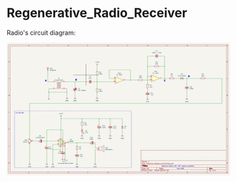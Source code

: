 # Regenerative_Radio_Receiver

Radio's circuit diagram:
<p align="center">
<img src="./img/Regenerative_Radio_Receiver.png" width="1000" height="300"/>
</p> 